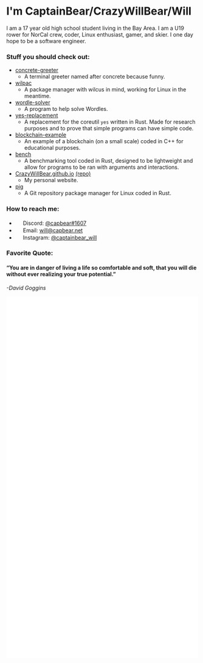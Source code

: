 # I'm CaptainBear/CrazyWillBear/Will
I am a 17 year old high school student living in the Bay Area. I am a U19 rower for NorCal crew, coder, Linux enthusiast, gamer, and skier. I one day hope to be a software engineer.

### Stuff you should check out:
- [concrete-greeter](https://github.com/CrazyWillBear/concrete-greeter)
   - A terminal greeter named after concrete because funny.
- [wilpac](https://github.com/CrazyWillBear/wilpac)
   - A package manager with wilcus in mind, working for Linux in the meantime.
- [wordle-solver](https://github.com/CrazyWillBear/wordle-solver)
   - A program to help solve Wordles.
- [yes-replacement](https://github.com/CrazyWillBear/yes-replacement)
   - A replacement for the coreutil `yes` written in Rust. Made for research purposes and to prove that simple programs can have simple code.
- [blockchain-example](https://github.com/CrazyWillBear/blockchain-example)
   - An example of a blockchain (on a small scale) coded in C++ for educational purposes.
- [bench](https://github.com/CrazyWillBear/bench)
   - A benchmarking tool coded in Rust, designed to be lightweight and allow for programs to be ran with arguments and interactions.
- [CrazyWillBear.github.io](https://CrazyWillBear.github.io) [(repo)](https://github.com/CrazyWillBear/CrazyWillBear.github.io)
   - My personal website.
- [pig](https://github.com/CrazyWillBear/pig)
   - A Git repository package manager for Linux coded in Rust.

### How to reach me:
- <img src="https://www.freepnglogos.com/uploads/discord-logo-png/discord-u2013-swiss-geeks-23.png" width="16" height="16" /> Discord: [@capbear#1607](https://discord.com/users/480455714272444426)
- <img src="https://cdn3.iconfinder.com/data/icons/linecons-free-vector-icons-pack/32/mail-512.png" width="16" height="16" /> Email: [will@capbear.net](mailto:will@capbear.net)
- <img src="https://instagram.com/static/images/ico/favicon-192.png/68d99ba29cc8.png" width="16" height="16" /> Instagram: [@captainbear_will](https://www.instagram.com/captainbear_will/)

### Favorite Quote:
#### “You are in danger of living a life so comfortable and soft, that you will die without ever realizing your true potential.”

*-David Goggins*

![Metrics](https://github.com/CrazyWillBear/CrazyWillBear/blob/main/github-metrics.svg)
